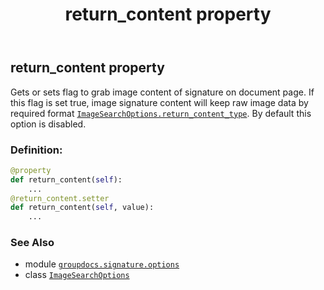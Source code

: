 ﻿---
title: return_content property
second_title: GroupDocs.Signature for Python via .NET API References
description: 
type: docs
url: /python-net/groupdocs.signature.options/imagesearchoptions/return_content/
is_root: false
weight: 80
---

## return_content property


Gets or sets flag to grab image content of signature on document page.
If this flag is set true, image signature content will keep raw image data by required format [`ImageSearchOptions.return_content_type`](/signature/python-net/groupdocs.signature.options/imagesearchoptions#return_content_type).
By default this option is disabled.
### Definition:
```python
@property
def return_content(self):
    ...
@return_content.setter
def return_content(self, value):
    ...
```

### See Also
* module [`groupdocs.signature.options`](../../)
* class [`ImageSearchOptions`](/signature/python-net/groupdocs.signature.options/imagesearchoptions)
